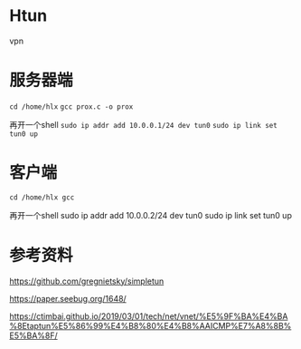 # Htun
vpn

# 服务器端

`cd /home/hlx`
`gcc prox.c -o prox`


再开一个shell
`sudo ip addr add 10.0.0.1/24 dev tun0`
`sudo ip link set tun0 up`

# 客户端
`cd /home/hlx
gcc
`

再开一个shell
sudo ip addr add 10.0.0.2/24 dev tun0
sudo ip link set tun0 up

# 参考资料

https://github.com/gregnietsky/simpletun

https://paper.seebug.org/1648/

https://ctimbai.github.io/2019/03/01/tech/net/vnet/%E5%9F%BA%E4%BA%8Etaptun%E5%86%99%E4%B8%80%E4%B8%AAICMP%E7%A8%8B%E5%BA%8F/
